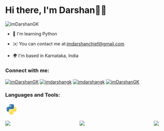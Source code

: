 # Hi there, I'm Darshan👋🏻

<p align="left"> <img src="https://komarev.com/ghpvc/?username=imDarshanGK&label=Profile%20views&color=0e75b6&style=flat" alt="imDarshanGK" /> </p>

* 🧠  I'm learning Python

* ✉️  You can contact me at:imdarshanchief@gmail.com

* 🌍  I'm based in Karnataka, India


<h3 align="left">Connect with me:</h3>
<p align="left">
<a href="https://twitter.com/imDarshanGK" target="blank"><img align="center" src="https://raw.githubusercontent.com/rahuldkjain/github-profile-readme-generator/master/src/images/icons/Social/twitter.svg" alt="imDarshanGK" height="30" width="40" /></a>
<a href="https://linkedin.com/in/imdarshangk" target="blank"><img align="center" src="https://raw.githubusercontent.com/rahuldkjain/github-profile-readme-generator/master/src/images/icons/Social/linked-in-alt.svg" alt="imdarshangk" height="30" width="40" /></a>
<a href="https://www.leetcode.com/imdarshangk" target="blank"><img align="center" src="https://raw.githubusercontent.com/rahuldkjain/github-profile-readme-generator/master/src/images/icons/Social/leet-code.svg" alt="imdarshangk" height="30" width="40" /></a>
<a href="https://www.hackerrank.com/imDarshanGK" target="blank"><img align="center" src="https://raw.githubusercontent.com/rahuldkjain/github-profile-readme-generator/master/src/images/icons/Social/hackerrank.svg" alt="imDarshanGK" height="30" width="40" /></a>
</p>

<h3 align="left">Languages and Tools:</h3>
<p align="left"> <a href="https://www.python.org" target="_blank" rel="noreferrer"> <img src="https://raw.githubusercontent.com/devicons/devicon/master/icons/python/python-original.svg" alt="python" width="40" height="40"/> </a> </p>

<img align="left" width="47%" src="https://github-readme-stats.vercel.app/api?username=imDarshanGK&show_icons=true&theme=radical" />
<img align="left" width="47%" src="https://github-readme-stats.vercel.app/api/top-langs/?username=imDarshanGK&layout=compact" />

<a href="http://www.github.com/imDarshanGK"><img src="https://github-readme-streak-stats.herokuapp.com/?user=imDarshanGK&stroke=facc15&background=000000&ring=ec4899&fire=ec4899&currStreakNum=facc15&currStreakLabel=ec4899&sideNums=facc15&sideLabels=facc15&dates=facc15&hide_border=true" /></a>

  
  
  
  
  
  
  
  
  
  
  
  
 





